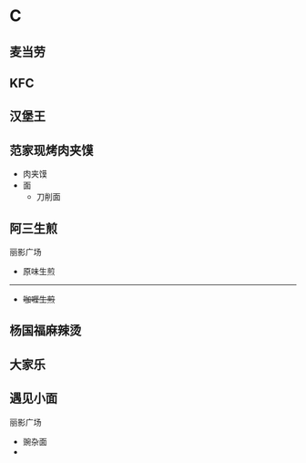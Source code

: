 # C
## 麦当劳

## KFC

## 汉堡王

## 范家现烤肉夹馍

* 肉夹馍
* 面
  * 刀削面

## 阿三生煎

丽影广场

* 原味生煎

---
* ~~咖喱生煎~~

## 杨国福麻辣烫

## 大家乐

## 遇见小面

丽影广场

* 豌杂面
* 
